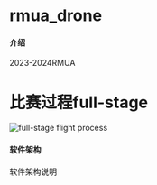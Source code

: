# rmua_drone

#### 介绍
2023-2024RMUA

# 比赛过程full-stage
![full-stage flight process](https://github.com/Joosoo1/Fast_Drone_Racer/blob/master/%E6%97%A0%E4%BA%BA%E9%A3%9E%E8%A1%8C%E5%99%A8%E6%99%BA%E8%83%BD%E6%84%9F%E7%9F%A5%E6%8A%80%E6%9C%AF%E7%AB%9E%E8%B5%9B%E7%BB%BC%E5%90%88%E8%B5%9B-%E5%8C%97%E4%BA%AC%E5%8C%96%E5%B7%A5%E5%A4%A7%E5%AD%A6.gif)

#### 软件架构
软件架构说明
